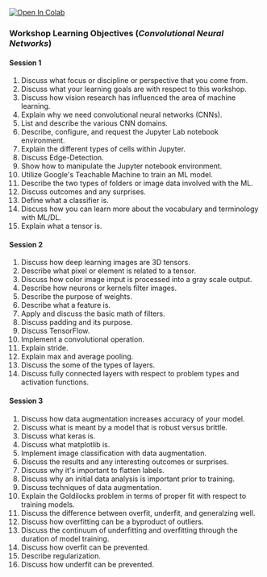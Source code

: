 ---
---
[![Open In Colab](https://colab.research.google.com/assets/colab-badge.svg)](https://colab.research.google.com/github/PracticumAI/cnn)

### Workshop Learning Objectives (*Convolutional Neural Networks*)

#### Session 1
1. Discuss what focus or discipline or perspective that you come from.
2. Discuss what your learning goals are with respect to this workshop.
3. Discuss how vision research has influenced the area of machine learning.
4. Explain why we need convolutional neural networks (CNNs).
5. List and describe the various CNN domains.
6. Describe, configure, and request the Jupyter Lab notebook environment.
7. Explain the different types of cells within Jupyter.
8. Discuss Edge-Detection.
9. Show how to manipulate the Jupyter notebook environment.
10. Utilize Google's Teachable Machine to train an ML model.
11. Describe the two types of folders or image data involved with the ML.
12. Discuss outcomes and any surprises.
13. Define what a classifier is.
14. Discuss how you can learn more about the vocabulary and terminology with ML/DL.
15. Explain what a tensor is.

#### Session 2
1. Discuss how deep learning images are 3D tensors.
2. Describe what pixel or element is related to a tensor.
3. Discuss how color image imput is processed into a gray scale output.
4. Describe how neurons or kernels filter images.
5. Describe the purpose of weights.
6. Describe what a feature is.
7. Apply and discuss the basic math of filters.
8. Discuss padding and its purpose.
9. Discuss TensorFlow.
10. Implement a convolutional operation.
11. Explain stride.
12. Explain max and average	pooling.
13. Discuss the some of the types of layers.
14. Discuss fully connected layers with respect to problem types and activation functions.

#### Session 3
1. Discuss how data augmentation increases accuracy of your model.
2. Discuss what is meant by a model that is robust versus brittle.
3. Discuss what keras is.
4. Discuss what matplotlib is.
5. Implement image classification with data augmentation.
6. Discuss the results and any interesting outcomes or surprises.
7. Discuss why it's important to flatten labels.
8. Discuss why an initial data analysis is important prior to training.
9. Discuss techniques of data augmentation.
10. Explain the Goldilocks problem in terms of proper fit with respect to training models.
11. Discuss the difference between overfit, underfit, and generalzing well.
12. Discuss how overfitting can be a byproduct of outliers.
13. Discuss the continuum of underfitting and overfitting through the duration of model training.
14. Discuss how overfit can be prevented.
15. Describe regularization.
16. Discuss how underfit can be prevented.

